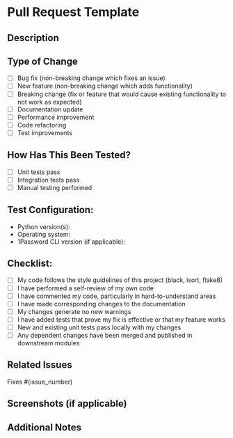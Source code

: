 # Pull Request Template

## Description
<!-- Provide a brief description of the changes in this PR -->

## Type of Change
<!-- Please delete options that are not relevant -->

- [ ] Bug fix (non-breaking change which fixes an issue)
- [ ] New feature (non-breaking change which adds functionality)
- [ ] Breaking change (fix or feature that would cause existing functionality to not work as expected)
- [ ] Documentation update
- [ ] Performance improvement
- [ ] Code refactoring
- [ ] Test improvements

## How Has This Been Tested?
<!-- Please describe the tests that you ran to verify your changes -->

- [ ] Unit tests pass
- [ ] Integration tests pass
- [ ] Manual testing performed

## Test Configuration:
- Python version(s):
- Operating system:
- 1Password CLI version (if applicable):

## Checklist:
<!-- Please check off completed items -->

- [ ] My code follows the style guidelines of this project (black, isort, flake8)
- [ ] I have performed a self-review of my own code
- [ ] I have commented my code, particularly in hard-to-understand areas
- [ ] I have made corresponding changes to the documentation
- [ ] My changes generate no new warnings
- [ ] I have added tests that prove my fix is effective or that my feature works
- [ ] New and existing unit tests pass locally with my changes
- [ ] Any dependent changes have been merged and published in downstream modules

## Related Issues
<!-- Link any related issues here -->
Fixes #(issue_number)

## Screenshots (if applicable)
<!-- Add screenshots to help explain your changes -->

## Additional Notes
<!-- Add any additional notes, concerns, or considerations for reviewers -->
